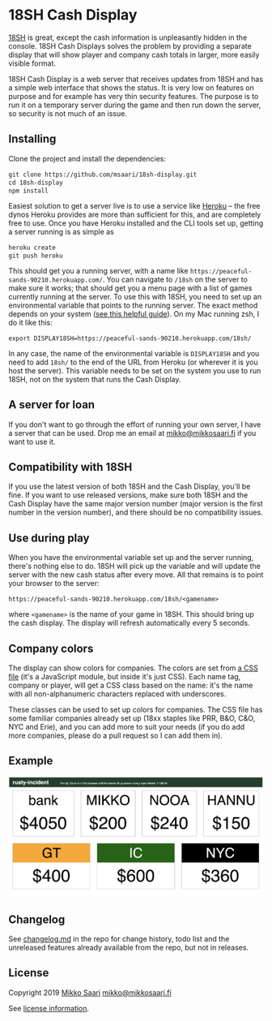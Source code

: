 # 18SH Cash Display

[18SH](https://github.com/msaari/18sh) is great, except the cash information is unpleasantly hidden in the console. 18SH Cash Displays solves the problem by providing a separate display that will show player and company cash totals in larger, more easily visible format.

18SH Cash Display is a web server that receives updates from 18SH and has a simple web interface that shows the status. It is very low on features on purpose and for example has very thin security features. The purpose is to run it on a temporary server during the game and then run down the server, so security is not much of an issue.

## Installing

Clone the project and install the dependencies:

	git clone https://github.com/msaari/18sh-display.git
	cd 18sh-display
	npm install

Easiest solution to get a server live is to use a service like [Heroku](https://www.heroku.com/) – the free dynos Heroku provides are more than sufficient for this, and are completely free to use. Once you have Heroku installed and the CLI tools set up, getting a server running is as simple as

	heroku create
	git push heroku

This should get you a running server, with a name like `https://peaceful-sands-90210.herokuapp.com/`. You can navigate to `/18sh` on the server to make sure it works; that should get you a menu page with a list of games currently running at the server. To use this with 18SH, you need to set up an environmental variable that points to the running server. The exact method depends on your system ([see this helpful guide](https://www.schrodinger.com/kb/1842)). On my Mac running zsh, I do it like this:

	export DISPLAY18SH=https://peaceful-sands-90210.herokuapp.com/18sh/

In any case, the name of the environmental variable is `DISPLAY18SH` and you need to add `18sh/` to the end of the URL from Heroku (or wherever it is you host the server). This variable needs to be set on the system you use to run 18SH, not on the system that runs the Cash Display.

## A server for loan

If you don't want to go through the effort of running your own server, I have a server that can be used. Drop me an email at mikko@mikkosaari.fi if you want to use it.

## Compatibility with 18SH

If you use the latest version of both 18SH and the Cash Display, you'll be fine. If you want to use released versions, make sure both 18SH and the Cash Display have the same major version number (major version is the first number in the version number), and there should be no compatibility issues.

## Use during play

When you have the environmental variable set up and the server running, there's nothing else to do. 18SH will pick up the variable and will update the server with the new cash status after every move. All that remains is to point your browser to the server:

	https://peaceful-sands-90210.herokuapp.com/18sh/<gamename>

where `<gamename>` is the name of your game in 18SH. This should bring up the cash display. The display will refresh automatically every 5 seconds.

## Company colors

The display can show colors for companies. The colors are set from [a CSS file](/css/style.js) (it's a JavaScript module, but inside it's just CSS). Each name tag, company or player, will get a CSS class based on the name: it's the name with all non-alphanumeric characters replaced with underscores.

These classes can be used to set up colors for companies. The CSS file has some familiar companies already set up (18xx staples like PRR, B&O, C&O, NYC and Erie), and you can add more to suit your needs (if you do add more companies, please do a pull request so I can add them in).

## Example

![Example image](sample-game.jpg)

## Changelog

See [changelog.md](changelog.md) in the repo for change history, todo list and
the unreleased features already available from the repo, but not in releases.

## License

Copyright 2019 [Mikko Saari](https://github.com/msaari/) mikko@mikkosaari.fi

See [license information](LICENSE).